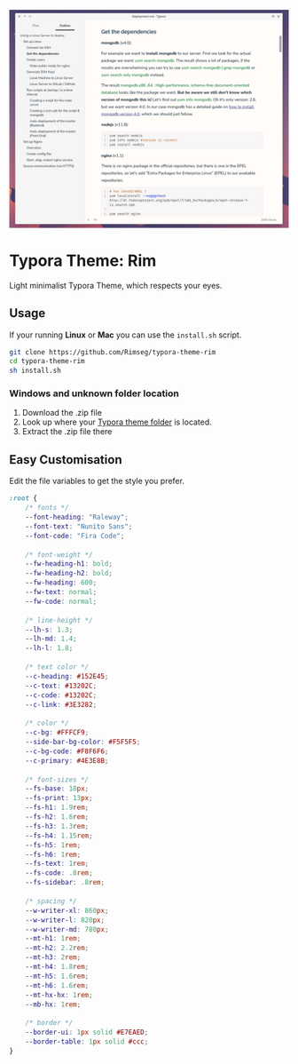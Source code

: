 ![](preview.png)

# Typora Theme: Rim

Light minimalist Typora Theme, which respects your eyes.

## Usage

If your running **Linux** or **Mac** you can use the `install.sh` script.

```bash
git clone https://github.com/Rimseg/typora-theme-rim
cd typora-theme-rim
sh install.sh
```

### Windows and unknown folder location

1. Download the .zip file
2. Look up where your [Typora theme folder](https://theme.typora.io/doc/Install-Theme/ ) is located.
3. Extract the .zip file there 

## Easy Customisation

Edit the file variables to get the style you prefer.

```css
:root {
	/* fonts */
	--font-heading: "Raleway";
	--font-text: "Nunito Sans";
	--font-code: "Fira Code";

	/* font-weight */
	--fw-heading-h1: bold;
	--fw-heading-h2: bold;
	--fw-heading: 600;
	--fw-text: normal;
	--fw-code: normal;
	
	/* line-height */
	--lh-s: 1.3;
	--lh-md: 1.4;
	--lh-l: 1.8;
	
	/* text color */
	--c-heading: #152E45;
	--c-text: #13202C;
	--c-code: #13202C;
	--c-link: #3E3282;

	/* color */
	--c-bg: #FFFCF9;
	--side-bar-bg-color: #F5F5F5;
	--c-bg-code: #F8F6F6;
	--c-primary: #4E3E8B;

	/* font-sizes */
	--fs-base: 18px;
	--fs-print: 13px;
	--fs-h1: 1.9rem;
	--fs-h2: 1.6rem;
	--fs-h3: 1.3rem;
	--fs-h4: 1.15rem;
	--fs-h5: 1rem;
	--fs-h6: 1rem;
	--fs-text: 1rem;
	--fs-code: .8rem;
	--fs-sidebar: .8rem;

	/* spacing */
	--w-writer-xl: 860px;
	--w-writer-l: 820px;
	--w-writer-md: 780px;
	--mt-h1: 1rem;
	--mt-h2: 2.2rem;
	--mt-h3: 2rem;
	--mt-h4: 1.8rem;
	--mt-h5: 1.6rem;
	--mt-h6: 1.6rem;
	--mt-hx-hx: 1rem;
	--mb-hx: 1rem;

	/* border */
	--border-ui: 1px solid #E7EAED;
	--border-table: 1px solid #ccc;
}
```


